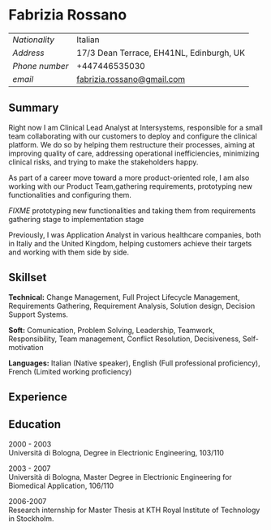 # Fabrizia Rossano

| | |
|---|---|
|*Nationality*| Italian|
|*Address*|17/3 Dean Terrace, EH41NL, Edinburgh, UK|
|*Phone number*| +447446535030|
|*email*|fabrizia.rossano@gmail.com|

## Summary
Right now I am Clinical Lead Analyst at Intersystems, responsible for a small
team collaborating with our customers to deploy and configure the clinical
platform. We do so by helping them restructure their processes, aiming at
improving quality of care, addressing operational inefficiencies, minimizing
clinical risks, and trying to make the stakeholders happy.

As part of a career move toward a more product-oriented role, I am also working
with our Product Team,gathering requirements, prototyping new functionalities and
configuring them.

*FIXME* prototyping new functionalities and taking them from requirements gathering stage to implementation stage

Previously, I was Application Analyst in various healthcare companies, both in
Italiy and the United Kingdom, helping customers achieve their targets and
working with them side by side.

## Skillset
**Technical:** Change Management, Full Project Lifecycle Management, Requirements Gathering, Requirement Analysis, Solution design, Decision Support Systems.

**Soft:** Comunication, Problem Solving, Leadership, Teamwork, Responsibility, Team management, Conflict Resolution, Decisiveness, Self-motivation

**Languages:** Italian (Native speaker), English (Full professional proficiency),
French (Limited working proficiency)

## Experience


## Education
2000 - 2003 <br>
Università di Bologna, Degree in Electrionic Engineering, 103/110

2003 - 2007 <br>
Università di Bologna, Master Degree in Electrionic Engineering for Biomedical Application, 106/110

2006-2007<br>
Research internship for Master Thesis at KTH Royal Institute of Technology in Stockholm.
